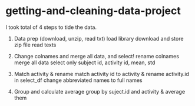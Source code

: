 # getting-and-cleaning-data-project

I took total of 4 steps to tide the data.

1. Data prep (download, unzip, read txt)
load library
download and store zip file
read texts

2. Change colnames and merge all data, and select!
rename colnames
merge all data
select only subject id, activity id, mean, std

3. Match activity & rename
match activity id to activity & rename activity.id in select_df
change abbreviated names to full names

4. Group and calculate average
group by suject.id and activity & average them
